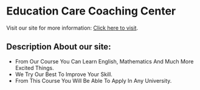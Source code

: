 # Education Care Coaching Center

Visit our site for more information: [Click here to visit](https://education-care-coaching-center.netlify.app/).

## Description About our site:

<ul>
    <li>
        From Our Course You Can Learn English, Mathematics And Much More Excited Things.    
    </li>
    <li>
        We Try Our Best To Improve Your Skill.    
    </li>
    <li>
        From This Course You Will Be Able To Apply In Any University.    
    </li>
</ul>

